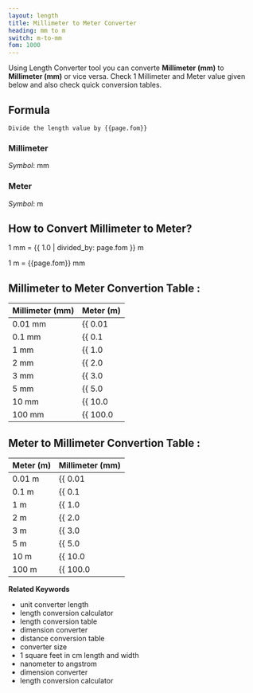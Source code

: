```yaml
---
layout: length
title: Millimeter to Meter Converter
heading: mm to m
switch: m-to-mm
fom: 1000
---
```


Using Length Converter tool you can converte **Millimeter (mm)** to **Millimeter (mm)** or vice versa. Check 1 Millimeter and Meter value given below and also check quick conversion tables.

## Formula
`Divide the length value by {{page.fom}}`

### Millimeter
*Symbol*: mm

### Meter
*Symbol*: m

## How to Convert Millimeter to Meter?
1 mm = {{ 1.0 | divided_by: page.fom }} m

1 m = {{page.fom}} mm

## Millimeter to Meter Convertion Table :

| Millimeter (mm) | Meter (m) |
| ---- | ---- |
| 0.01 mm | {{ 0.01 | divided_by: page.fom | round: 12 }} m |
| 0.1 mm | {{ 0.1 | divided_by: page.fom | round: 12 }} m |
| 1 mm | {{ 1.0 | divided_by: page.fom | round: 12 }} m |
| 2 mm | {{ 2.0 | divided_by: page.fom | round: 12 }} m |
| 3 mm | {{ 3.0 | divided_by: page.fom | round: 12 }} m |
| 5 mm | {{ 5.0 | divided_by: page.fom | round: 12 }} m |
| 10 mm | {{ 10.0 | divided_by: page.fom | round: 12 }} m |
| 100 mm | {{ 100.0 | divided_by: page.fom | round: 12 }} m |

## Meter to Millimeter Convertion Table :

| Meter (m) | Millimeter (mm) |
| ---- | ---- |
| 0.01 m | {{ 0.01 | times: page.fom | round: 12 }} mm |
| 0.1 m | {{ 0.1 | times: page.fom | round: 12 }} mm |
| 1 m | {{ 1.0 | times: page.fom | round: 12 }} mm |
| 2 m | {{ 2.0 | times: page.fom | round: 12 }} mm |
| 3 m | {{ 3.0 | times: page.fom | round: 12 }} mm |
| 5 m | {{ 5.0 | times: page.fom | round: 12 }} mm |
| 10 m | {{ 10.0 | times: page.fom | round: 12 }} mm |
| 100 m | {{ 100.0 | times: page.fom | round: 12 }} mm |

<script>
selectInput[2].selected = true
selectOutput[7].selected = true
</script>

  **Related Keywords**

  <ul class='relatedKeyword'>
    <li>unit converter length</li>
    <li>length conversion calculator</li>
    <li>length conversion table</li>
    <li>dimension converter</li>
    <li>distance conversion table</li>
    <li>converter size</li>
    <li>1 square feet in cm length and width</li>
    <li>nanometer to angstrom</li>
    <li>dimension converter</li>
    <li>length conversion calculator</li>
  </ul>
  